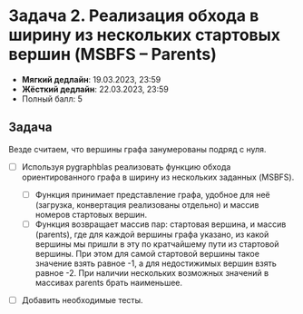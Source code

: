 # Задача 2. Реализация обхода в ширину из нескольких стартовых вершин (MSBFS – Parents)

* **Мягкий дедлайн**: 19.03.2023, 23:59
* **Жёсткий дедлайн**: 22.03.2023, 23:59
* Полный балл: 5


## Задача

Везде считаем, что вершины графа занумерованы подряд с нуля.

- [ ] Используя pygraphblas реализовать функцию обхода ориентированного графа в ширину из нескольких заданных (MSBFS).
   - [ ] Функция принимает представление графа, удобное для неё (загрузка, конвертация реализованы отдельно) и массив номеров стартовых вершин.
   - [ ] Функция возвращает массив пар: стартовая вершина, и массив (parents), где для каждой вершины графа указано, из какой вершины мы пришли в эту по кратчайшему пути из стартовой вершины. При этом для самой стартовой вершины такое значение взять равное -1, а для недостижимых вершин взять равное -2. При наличии нескольких возможных значений в массивах parents брать наименьшее.
- [ ] Добавить необходимые тесты.

